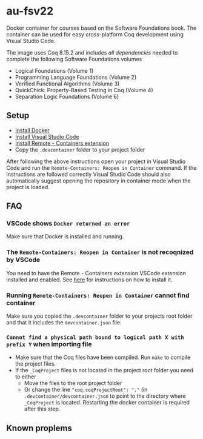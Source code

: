 # au-fsv22
Docker container for courses based on the Software Foundations book.
The container can be used for easy cross-platform Coq development using Visual Studio Code.

The image uses Coq 8.15.2 and includes *all dependencies* needed to complete the following Software Foundations volumes
* Logical Foundations (Volume 1)
* Programming Language Foundations (Volume 2)
* Verified Functional Algorithms (Volume 3)
* QuickChick: Property-Based Testing in Coq (Volume 4)
* Separation Logic Foundations (Volume 6)


## Setup
* [Install Docker](https://www.docker.com/get-started/)
* [Install Visual Studio Code](https://code.visualstudio.com/Download)
* [Install Remote - Containers extension](https://marketplace.visualstudio.com/items?itemName=ms-vscode-remote.remote-containers)
* Copy the `.devcontainer` folder to your project folder

After following the above instructions open your project in Visual Studio Code and run the `Remote-Containers: Reopen in Container` command.
If the instructions are followed correctly Visual Studio Code should also automatically suggest opening the repository in container mode when the project is loaded.

## FAQ
### VSCode shows `Docker returned an error`
Make sure that Docker is installed and running.

### The `Remote-Containers: Reopen in Container` is not recoqnized by VSCode
You need to have the Remote - Containers extension VSCode extension installed and enabled.
See [here](https://marketplace.visualstudio.com/items?itemName=ms-vscode-remote.remote-containers) for instructions on how to install it.

### Running `Remote-Containers: Reopen in Container` cannot find container
Make sure you copied the `.devcontainer` folder to your projects root folder and that it includes the `devcontainer.json` file.

### `Cannot find a physical path bound to logical path X with prefix Y` when importing file
* Make sure that the Coq files have been compiled. Run `make` to compile the project files.
* If the `_CoqProject` files is not located in the project root folder you need to either
  * Move the files to the root project folder
  * Or change the line `"coq.coqProjectRoot": "."` (in `.devcontainer/devcontainer.json` to point to the directory where `_CoqProject` is located. Restarting the docker container is required after this step.


## Known proplems
